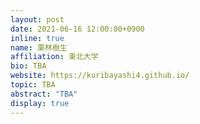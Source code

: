 ```yaml
---
layout: post
date: 2021-06-16 12:00:00+0900
inline: true
name: 栗林樹生
affiliation: 東北大学
bio: TBA
website: https://kuribayashi4.github.io/
topic: TBA
abstract: "TBA"
display: true
---
```


